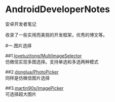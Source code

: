 # AndroidDeveloperNotes
安卓开发者笔记

收录了一些实用而美观的开发框架，优秀的博文等。

#一.图片选择

##1.[lovetuzitong/MultiImageSelector](https://github.com/lovetuzitong/MultiImageSelector)
<br/>仿微信实现多图选择。支持单选和多选两种模式

##2.[donglua/PhotoPicker](https://github.com/donglua/PhotoPicker)
<br/>同样是仿微信图片选择

##3.[martin90s/ImagePicker](https://github.com/martin90s/ImagePicker)
<br/>可选择超大图片
